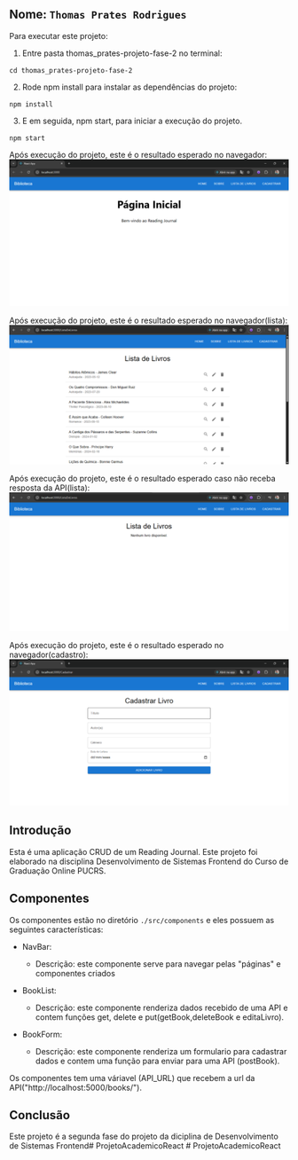 ## Nome: `Thomas Prates Rodrigues`

Para executar este projeto:

1. Entre pasta thomas_prates-projeto-fase-2 no terminal:
```
cd thomas_prates-projeto-fase-2
```

2. Rode npm install para instalar as dependências do projeto:


```
npm install
```

3. E em seguida, npm start, para iniciar a execução do projeto.

```
npm start
```

Após execução do projeto, este é o resultado esperado no navegador:
![Gif mostrando o resultado esperado ao rodar este projeto](./data/paginaInicial.png)

Após execução do projeto, este é o resultado esperado no navegador(lista):
![Gif mostrando o resultado esperado ao rodar este projeto](./data/lista.png)

Após execução do projeto, este é o resultado esperado caso não receba resposta da API(lista):
![Gif mostrando o resultado esperado ao rodar este projeto](./data/listaoff.png)

Após execução do projeto, este é o resultado esperado no navegador(cadastro):
![Gif mostrando o resultado esperado ao rodar este projeto](./data/cadastro.png)

## Introdução

Esta é uma aplicação CRUD de um Reading Journal. Este projeto foi elaborado na disciplina Desenvolvimento de Sistemas Frontend do Curso de Graduação Online PUCRS.

## Componentes

Os componentes estão no diretório `./src/components` e eles possuem as seguintes características:
- NavBar:
  - Descrição: este componente serve para navegar pelas "páginas" e componentes criados

- BookList:
  - Descrição: este componente renderiza dados recebido de uma API e contem funções get, delete e put(getBook,deleteBook e editaLivro).

- BookForm:
  - Descrição: este componente renderiza um formulario para cadastrar dados e contem uma função para enviar para uma API (postBook).

Os componentes tem uma váriavel (API_URL) que recebem a url da API("http://localhost:5000/books/").

## Conclusão

Este projeto é a segunda fase do projeto da diciplina de Desenvolvimento de Sistemas Frontend#   P r o j e t o A c a d e m i c o R e a c t 
 
 #   P r o j e t o A c a d e m i c o R e a c t 
 
 